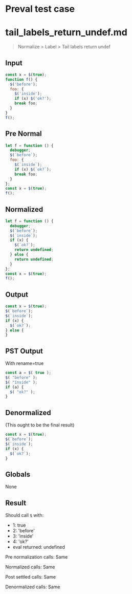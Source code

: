 # Preval test case

# tail_labels_return_undef.md

> Normalize > Label > Tail labels return undef
>
>

## Input

`````js filename=intro
const x = $(true);
function f() {
  $('before');
  foo: {
    $('inside');
    if (x) $('ok?');
    break foo;
  }
}
f();
`````

## Pre Normal


`````js filename=intro
let f = function () {
  debugger;
  $(`before`);
  foo: {
    $(`inside`);
    if (x) $(`ok?`);
    break foo;
  }
};
const x = $(true);
f();
`````

## Normalized


`````js filename=intro
let f = function () {
  debugger;
  $(`before`);
  $(`inside`);
  if (x) {
    $(`ok?`);
    return undefined;
  } else {
    return undefined;
  }
};
const x = $(true);
f();
`````

## Output


`````js filename=intro
const x = $(true);
$(`before`);
$(`inside`);
if (x) {
  $(`ok?`);
} else {
}
`````

## PST Output

With rename=true

`````js filename=intro
const a = $( true );
$( "before" );
$( "inside" );
if (a) {
  $( "ok?" );
}
`````

## Denormalized

(This ought to be the final result)


`````js filename=intro
const x = $(true);
$(`before`);
$(`inside`);
if (x) {
  $(`ok?`);
}
`````

## Globals

None

## Result

Should call `$` with:
 - 1: true
 - 2: 'before'
 - 3: 'inside'
 - 4: 'ok?'
 - eval returned: undefined

Pre normalization calls: Same

Normalized calls: Same

Post settled calls: Same

Denormalized calls: Same
